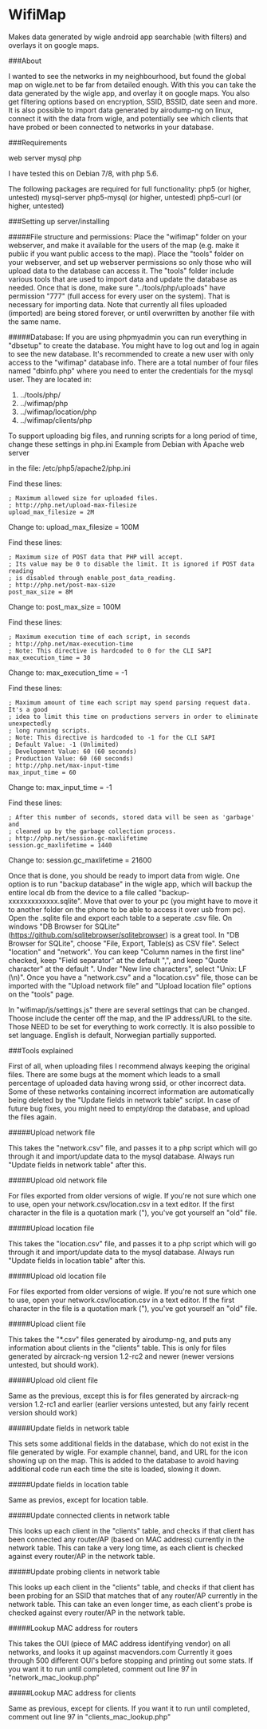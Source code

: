 # WifiMap
Makes data generated by wigle android app searchable (with filters) and overlays it on google maps.

###About

I wanted to see the networks in my neighbourhood, but found the global map on wigle.net to be far from detailed enough. With this you can take the data generated by the wigle app, and overlay it on google maps. You also get filtering options based on encryption, SSID, BSSID, date seen and more.
It is also possible to import data generated by airodump-ng on linux, connect it with the data from wigle, and potentially see which clients that have probed or been connected to networks in your database.


###Requirements

web server
mysql
php


I have tested this on Debian 7/8, with php 5.6.

The following packages are required for full functionality:
php5 (or higher, untested)
mysql-server
php5-mysql (or higher, untested)
php5-curl (or higher, untested)

###Setting up server/installing

#####File structure and permissions:
Place the "wifimap" folder on your webserver, and make it available for the users of the map (e.g. make it public if you want public access to the map).
Place the "tools" folder on your webserver, and set up webserver permissions so only those who will upload data to the database can access it.
The "tools" folder include various tools that are used to import data and update the database as needed.
Once  that is done, make sure "../tools/php/uploads" have permission "777" (full access for every user on the system). That is necessary for importing data. Note that currently all files uploaded (imported) are being stored forever, or until overwritten by another file with the same name.


#####Database:
If you are using phpmyadmin you can run everything in "dbsetup" to create the database.
You might have to log out and log in again to see the new database.
It's recommended to create a new user with only access to the "wifimap" database info.
There are a total number of four files named "dbinfo.php" where you need to enter the credentials for the mysql user.
They are located in:
1. ../tools/php/
2. ../wifimap/php
3. ../wifimap/location/php
4. ../wifimap/clients/php


To support uploading big files, and running scripts for a long period of time, change these settings in php.ini
Example from Debian with Apache web server

in the file:
/etc/php5/apache2/php.ini

Find these lines:
```
; Maximum allowed size for uploaded files.
; http://php.net/upload-max-filesize
upload_max_filesize = 2M
```

Change to:
upload_max_filesize = 100M


Find these lines:
```
; Maximum size of POST data that PHP will accept.
; Its value may be 0 to disable the limit. It is ignored if POST data reading
; is disabled through enable_post_data_reading.
; http://php.net/post-max-size
post_max_size = 8M
```

Change to:
post_max_size = 100M


Find these lines:
```
; Maximum execution time of each script, in seconds
; http://php.net/max-execution-time
; Note: This directive is hardcoded to 0 for the CLI SAPI
max_execution_time = 30
```

Change to:
max_execution_time = -1


Find these lines:
```
; Maximum amount of time each script may spend parsing request data. It's a good
; idea to limit this time on productions servers in order to eliminate unexpectedly
; long running scripts.
; Note: This directive is hardcoded to -1 for the CLI SAPI
; Default Value: -1 (Unlimited)
; Development Value: 60 (60 seconds)
; Production Value: 60 (60 seconds)
; http://php.net/max-input-time
max_input_time = 60
```

Change to:
max_input_time = -1


Find these lines:
```
; After this number of seconds, stored data will be seen as 'garbage' and
; cleaned up by the garbage collection process.
; http://php.net/session.gc-maxlifetime
session.gc_maxlifetime = 1440
```

Change to:
session.gc_maxlifetime = 21600



Once that is done, you should be ready to import data from wigle.
One option is to run "backup database" in the wigle app, which will backup the entire local db from the device to a file called "backup-xxxxxxxxxxxxx.sqlite".
Move that over to your pc (you might have to move it to another folder on the phone to be able to access it over usb from pc). Open the .sqlite file and export each table to a seperate .csv file. On windows "DB Browser for SQLite" (https://github.com/sqlitebrowser/sqlitebrowser) is a great tool.
In "DB Browser for SQLite", choose "File, Export, Table(s) as CSV file". Select "location" and "network". You can keep "Column names in the first line" checked, keep "Field separator" at the default ",", and keep "Quote character" at the default ". Under "New line characters", select "Unix: LF (\n)".
Once you have a "network.csv" and a "location.csv" file, those can be imported with the "Upload network file" and "Upload location file" options on the "tools" page.


In "wifimap/js/settings.js" there are several settings that can be changed. Thoose include the center off the map, and the IP address/URL to the site. Those NEED to be set for everything to work correctly. It is also possible to set language. English is default, Norwegian partially supported. 


###Tools explained

First of all, when uploading files I recommend always keeping the original files. There are some bugs at the moment which leads to a small percentage of uploaded data having wrong ssid, or other incorrect data. Some of these networks containing incorrect information are automatically being deleted by the "Update fields in network table" script. In case of future bug fixes, you might need to empty/drop the database, and upload the files again.

#####Upload network file

This takes the "network.csv" file, and passes it to a php script which will go through it and import/update data to the mysql database.
Always run "Update fields in network table" after this.

#####Upload old network file

For files exported from older versions of wigle. If you're not sure which one to use, open your network.csv/location.csv in a text editor. If the first character in the file is a quotation mark ("), you've got yourself an "old" file.

#####Upload location file

This takes the "location.csv" file, and passes it to a php script which will go through it and import/update data to the mysql database.
Always run "Update fields in location table" after this.

#####Upload old location file

For files exported from older versions of wigle. If you're not sure which one to use, open your network.csv/location.csv in a text editor. If the first character in the file is a quotation mark ("), you've got yourself an "old" file.

#####Upload client file

This takes the "*.csv" files generated by airodump-ng, and puts any information about clients in the "clients" table.
This is only for files generated by aircrack-ng version 1.2-rc2 and newer (newer versions untested, but should work).

#####Upload old client file

Same as the previous, except this is for files generated by aircrack-ng version 1.2-rc1 and earlier (earlier versions untested, but any fairly recent version should work)

#####Update fields in network table

This sets some additional fields in the database, which do not exist in the file generated by wigle. For example channel, band, and URL for the icon showing up on the map. This is added to the database to avoid having additional code run each time the site is loaded, slowing it down.

#####Update fields in location table

Same as previos, except for location table.

#####Update connected clients in network table

This looks up each client in the "clients" table, and checks if that client has been connected any router/AP (based on MAC address) currently in the network table. This can take a very long time, as each client is checked against every router/AP in the network table.

#####Update probing clients in network table

This looks up each client in the "clients" table, and checks if that client has been probing for an SSID that matches that of any router/AP currently in the network table. This can take an even longer time, as each client's probe is checked against every router/AP in the network table.

#####Lookup MAC address for routers

This takes the OUI (piece of MAC address identifying vendor) on all networks, and looks it up against macvendors.com
Currently it goes through 500 different OUI's before stopping and printing out some stats. If you want it to run until completed, comment out line 97 in "network_mac_lookup.php"

#####Lookup MAC address for clients

Same as previous, except for clients. If you want it to run until completed, comment out line 97 in "clients_mac_lookup.php"
